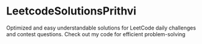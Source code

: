 # LeetcodeSolutionsPrithvi
Optimized and easy understandable solutions for LeetCode daily challenges and contest questions. Check out my code for efficient problem-solving
